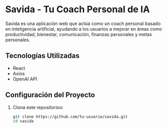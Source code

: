 # Savida - Tu Coach Personal de IA

Savida es una aplicación web que actúa como un coach personal basado en inteligencia artificial, ayudando a los usuarios a mejorar en áreas como productividad, bienestar, comunicación, finanzas personales y metas personales.

## Tecnologías Utilizadas

- React
- Axios
- OpenAI API

## Configuración del Proyecto

1. Clona este repositorioo:

   ```bash
   git clone https://github.com/tu-usuario/savida.git
   cd savida
